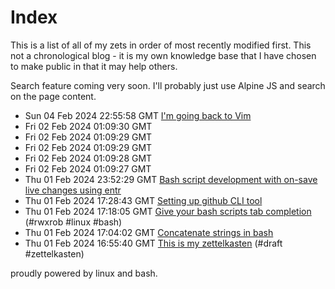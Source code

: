 # Index

This is a list of all of my zets in order of most recently modified first. This not a chronological blog - it is my own knowledge base that I have chosen to make public in that it may help others.

Search feature coming very soon. I'll probably just use Alpine JS and search on the page content.

 - Sun 04 Feb 2024 22:55:58 GMT [I'm going back to Vim](../6/) 
 - Fri 02 Feb 2024 01:09:30 GMT [](../html/4/) 
 - Fri 02 Feb 2024 01:09:29 GMT [](../html/1/) 
 - Fri 02 Feb 2024 01:09:29 GMT [](../html/5/) 
 - Fri 02 Feb 2024 01:09:28 GMT [](../html/3/) 
 - Fri 02 Feb 2024 01:09:27 GMT [](../html/2/) 
 - Thu 01 Feb 2024 23:52:29 GMT [Bash script development with on-save live changes using entr](../3/) 
 - Thu 01 Feb 2024 17:28:43 GMT [Setting up github CLI tool](../5/) 
 - Thu 01 Feb 2024 17:18:05 GMT [Give your bash scripts tab completion](../4/) (#rwxrob #linux #bash)
 - Thu 01 Feb 2024 17:04:02 GMT [Concatenate strings in bash](../2/) 
 - Thu 01 Feb 2024 16:55:40 GMT [This is my zettelkasten](../1/) (#draft #zettelkasten)


proudly powered by linux and bash.
